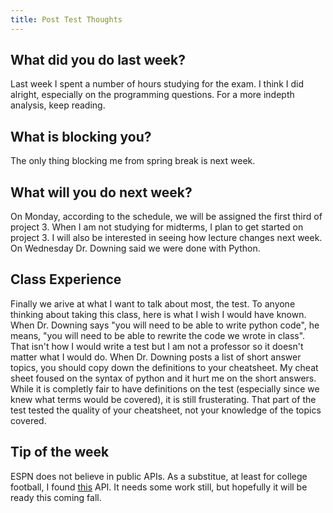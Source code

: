 ```yaml
---
title: Post Test Thoughts
---
```


## What did you do last week?  

Last week I spent a number of hours studying for the exam. I think I did alright, especially on the programming questions. For a more indepth analysis, keep reading.  

## What is blocking you?  

The only thing blocking me from spring break is next week.  

## What will you do next week?  

On Monday, according to the schedule, we will be assigned the first third of project 3. When I am not studying for midterms, I plan to get started on project 3. I will also be interested in seeing how lecture changes next week. On Wednesday Dr. Downing said we were done with Python.  

## Class Experience  

Finally we arive at what I want to talk about most, the test. To anyone thinking about taking this class, here is what I wish I would have known. When Dr. Downing says "you will need to be able to write python code", he means, "you will need to be able to rewrite the code we wrote in class". That isn't how I would write a test but I am not a professor so it doesn't matter what I would do. When Dr. Downing posts a list of short answer topics, you should copy down the definitions to your cheatsheet. My cheat sheet foused on the syntax of python and it hurt me on the short answers. While it is completly fair to have definitions on the test (especially since we knew what terms would be covered), it is still frusterating. That part of the test tested the quality of your cheatsheet, not your knowledge of the topics covered.  

## Tip of the week  

ESPN does not believe in public APIs. As a substitue, at least for college football, I found [this](https://collegefootballapi.com/) API. It needs some work still, but hopefully it will be ready this coming fall.  